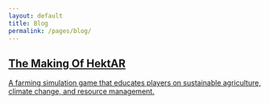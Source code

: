 ```yaml
---
layout: default
title: Blog
permalink: /pages/blog/
---
```

<div class="blog-cards">
  <a href="{{ '/posts/hektar-game/' | relative_url }}" class="blog-card">
    <h2>The Making Of HektAR</h2>
    <p>A farming simulation game that educates players on sustainable agriculture, climate change, and resource management.</p>
  </a>
</div>
